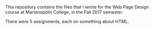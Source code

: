 This repository contains the files that I wrote for the Web Page Design course at Marianopolis College, in the Fall 2017 semester.

There were 5 assignments, each on something about HTML.
